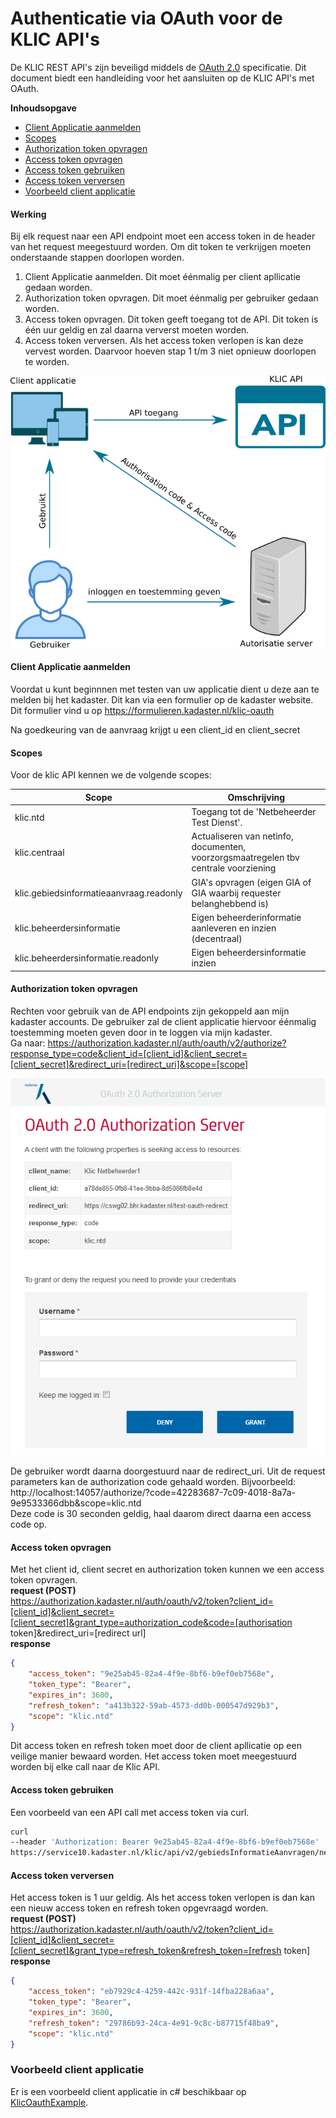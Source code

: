 # Authenticatie via OAuth voor de KLIC API's

De KLIC REST API's zijn beveiligd middels de [OAuth 2.0](https://oauth.net/2/) specificatie.
Dit document biedt een handleiding voor het aansluiten op de KLIC API's met OAuth.

**Inhoudsopgave**
- [Client Applicatie aanmelden](#client-applicatie-aanmelden)
- [Scopes](#scopes)
- [Authorization token opvragen](#authorization-token-opvragen)
- [Access token opvragen](#access-token-opvragen)
- [Access token gebruiken](#access-token-gebruiken)
- [Access token verversen](#access-token-verversen)
- [Voorbeeld client applicatie](#voorbeeld-client-applicatie)

#### Werking
Bij elk request naar een API endpoint moet een access token in de header van het request meegestuurd worden. Om dit token te verkrijgen moeten onderstaande stappen doorlopen worden.
 
1. Client Applicatie aanmelden. Dit moet éénmalig per client apllicatie gedaan worden.   
2. Authorization token opvragen. Dit moet éénmalig per gebruiker gedaan worden.
3. Access token opvragen. Dit token geeft toegang tot de API. Dit token is één uur geldig en zal daarna ververst moeten worden.  
4. Access token verversen. Als het access token verlopen is kan deze vervest worden. Daarvoor hoeven stap 1 t/m 3 niet opnieuw doorlopen te worden.
<img src="images/oauth_klic.png" />

#### Client Applicatie aanmelden

Voordat u kunt beginnnen met testen van uw applicatie dient u deze aan te melden bij het kadaster. Dit kan via een formulier op de kadaster website. Dit formulier vind u op https://formulieren.kadaster.nl/klic-oauth  

Na goedkeuring van de aanvraag krijgt u een client_id en client_secret

#### Scopes

Voor de klic API kennen we de volgende scopes:

|Scope                                  |Omschrijving	                                                                    |
|---------------------------------------|-----------------------------------------------------------------------------------|	
|klic.ntd                               |Toegang tot de 'Netbeheerder Test Dienst'.                                         |
|klic.centraal                          |Actualiseren van netinfo, documenten, voorzorgsmaatregelen tbv centrale voorziening|
|klic.gebiedsinformatieaanvraag.readonly|GIA's opvragen (eigen GIA of GIA waarbij requester belanghebbend is)	            |
|klic.beheerdersinformatie              |Eigen beheerderinformatie aanleveren en inzien (decentraal)	                    |
|klic.beheerdersinformatie.readonly     |Eigen beheerdersinformatie inzien	                                                |


#### Authorization token opvragen
Rechten voor gebruik van de API endpoints zijn gekoppeld aan mijn kadaster accounts. De gebruiker zal de client applicatie hiervoor éénmalig toestemming moeten geven door in te loggen via mijn kadaster.  
Ga naar: https://authorization.kadaster.nl/auth/oauth/v2/authorize?response_type=code&client_id=[client_id]&client_secret=[client_secret]&redirect_uri=[redirect_uri]&scope=[scope]  

<img src="images/login.png" />

De gebruiker wordt daarna doorgestuurd naar de redirect_uri. Uit de request parameters kan de authorization code gehaald worden.
Bijvoorbeeld:    
http://localhost:14057/authorize/?code=42283687-7c09-4018-8a7a-9e9533366dbb&scope=klic.ntd  
Deze code is 30 seconden geldig, haal daarom direct daarna een access code op.  

#### Access token opvragen

Met het client id, client secret en authorization token kunnen we een access token opvragen.  
**request (POST)**    
https://authorization.kadaster.nl/auth/oauth/v2/token?client_id=[client_id]&client_secret=[client_secret]&grant_type=authorization_code&code=[authorisation token]&redirect_uri=[redirect url]  
**response**  
```json
{
    "access_token": "9e25ab45-82a4-4f9e-8bf6-b9ef0eb7568e",
    "token_type": "Bearer",
    "expires_in": 3600,
    "refresh_token": "a413b322-59ab-4573-dd0b-000547d929b3",
    "scope": "klic.ntd"
}
```
Dit access token en refresh token moet door de client apllicatie op een veilige manier bewaard worden.
Het access token moet meegestuurd worden bij elke call naar de Klic API.   

#### Access token gebruiken
Een voorbeeld van een API call met access token via curl.
```sh
curl
--header 'Authorization: Bearer 9e25ab45-82a4-4f9e-8bf6-b9ef0eb7568e'
https://service10.kadaster.nl/klic/api/v2/gebiedsInformatieAanvragen/netbeheerder/?aanvraagSoort=graafmelding&biNotificatieStatus=open&limiet=50
```

#### Access token verversen
Het access token is 1 uur geldig. Als het access token verlopen is dan kan een nieuw access token en refresh token opgevraagd worden.  
**request (POST)**    
https://authorization.kadaster.nl/auth/oauth/v2/token?client_id=[client_id]&client_secret=[client_secret]&grant_type=refresh_token&refresh_token=[refresh token]  
**response**
```json
{
    "access_token": "eb7929c4-4259-442c-931f-14fba228a6aa",
    "token_type": "Bearer",
    "expires_in": 3600,
    "refresh_token": "29786b93-24ca-4e91-9c8c-b87715f48ba9",
    "scope": "klic.ntd"
}
```
### Voorbeeld client applicatie

Er is een voorbeeld client applicatie in c# beschikbaar op [KlicOauthExample](Voorbeelden/KlicOauthExample).


